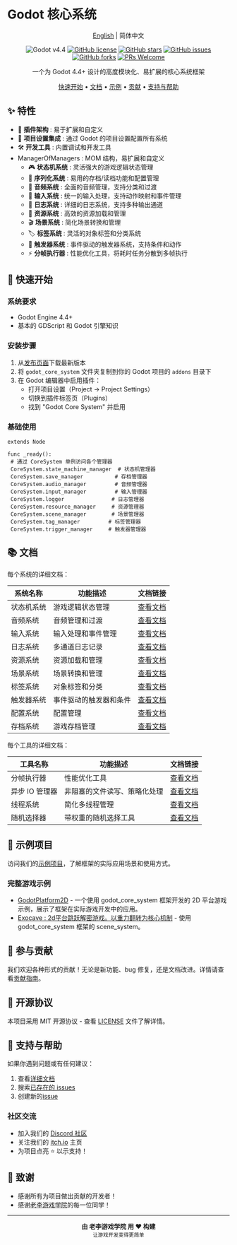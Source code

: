 # Godot 核心系统

<div align="center">

[English](README_en.md) | 简体中文

![Godot v4.4](https://img.shields.io/badge/Godot-v4.4-478cbf?logo=godot-engine&logoColor=white)
[![GitHub license](https://img.shields.io/github/license/Liweimin0512/godot_core_system)](LICENSE)
[![GitHub stars](https://img.shields.io/github/stars/Liweimin0512/godot_core_system)](https://github.com/Liweimin0512/godot_core_system/stargazers)
[![GitHub issues](https://img.shields.io/github/issues/Liweimin0512/godot_core_system)](https://github.com/Liweimin0512/godot_core_system/issues)
[![GitHub forks](https://img.shields.io/github/forks/Liweimin0512/godot_core_system)](https://github.com/Liweimin0512/godot_core_system/network)
[![PRs Welcome](https://img.shields.io/badge/PRs-welcome-brightgreen.svg)](CONTRIBUTING.md)

一个为 Godot 4.4+ 设计的高度模块化、易扩展的核心系统框架

[快速开始](#-快速开始) •
[文档](docs/) •
[示例](examples/) •
[贡献](docs/CONTRIBUTING.md) •
[支持与帮助](#-支持与帮助)

</div>

## ✨ 特性

- 🔧 **插件架构** : 易于扩展和自定义
- 📱 **项目设置集成** : 通过 Godot 的项目设置配置所有系统
- 🛠️ **开发工具** : 内置调试和开发工具
- ManagerOfManagers : MOM 结构，易扩展和自定义
  - 🎮 **状态机系统** : 灵活强大的游戏逻辑状态管理
  - 💾 **序列化系统** : 易用的存档/读档功能和配置管理
  - 🎵 **音频系统** : 全面的音频管理，支持分类和过渡
  - 🎯 **输入系统** : 统一的输入处理，支持动作映射和事件管理
  - 📝 **日志系统** : 详细的日志系统，支持多种输出通道
  - 🎨 **资源系统** : 高效的资源加载和管理
  - 🎬 **场景系统** : 简化场景转换和管理
  - 🏷️ **标签系统** : 灵活的对象标签和分类系统
  - 🔄 **触发器系统** : 事件驱动的触发器系统，支持条件和动作
  - ⚡ **分帧执行器** : 性能优化工具，将耗时任务分散到多帧执行

## 🚀 快速开始

### 系统要求

- Godot Engine 4.4+
- 基本的 GDScript 和 Godot 引擎知识

### 安装步骤

1. 从[发布页面](https://github.com/Liweimin0512/godot_core_system/releases)下载最新版本
2. 将 `godot_core_system` 文件夹复制到你的 Godot 项目的 `addons` 目录下
3. 在 Godot 编辑器中启用插件：
   - 打开项目设置（Project -> Project Settings）
   - 切换到插件标签页（Plugins）
   - 找到 "Godot Core System" 并启用

### 基础使用

```gdscript
extends Node

func _ready():
 # 通过 CoreSystem 单例访问各个管理器
 CoreSystem.state_machine_manager  # 状态机管理器
 CoreSystem.save_manager          # 存档管理器
 CoreSystem.audio_manager         # 音频管理器
 CoreSystem.input_manager         # 输入管理器
 CoreSystem.logger               # 日志管理器
 CoreSystem.resource_manager     # 资源管理器
 CoreSystem.scene_manager        # 场景管理器
 CoreSystem.tag_manager         # 标签管理器
 CoreSystem.trigger_manager     # 触发器管理器
```

## 📚 文档

每个系统的详细文档：

| 系统名称           | 功能描述                           | 文档链接                                |
|-------------------|----------------------------------|----------------------------------------|
| 状态机系统         | 游戏逻辑状态管理                   | [查看文档](docs/systems/state_machine_system_zh.md) |
| 音频系统           | 音频管理和过渡                     | [查看文档](docs/systems/audio_system_zh.md)       |
| 输入系统           | 输入处理和事件管理                 | [查看文档](docs/systems/input_system_zh.md)       |
| 日志系统           | 多通道日志记录                     | [查看文档](docs/systems/logger_system_zh.md)      |
| 资源系统           | 资源加载和管理                     | [查看文档](docs/systems/resource_system_zh.md)    |
| 场景系统           | 场景转换和管理                     | [查看文档](docs/systems/scene_system_zh.md)       |
| 标签系统           | 对象标签和分类                     | [查看文档](docs/systems/tag_system_zh.md)         |
| 触发器系统         | 事件驱动的触发器和条件             | [查看文档](docs/systems/trigger_system_zh.md)       |
| 配置系统           | 配置管理                           | [查看文档](docs/systems/config_system_zh.md)        |
| 存档系统           | 游戏存档管理                       | [查看文档](docs/systems/save_system_zh.md)          |

每个工具的详细文档：

| 工具名称           | 功能描述                          | 文档链接                                |
|-------------------|-----------------------------------|----------------------------------------|
| 分帧执行器         | 性能优化工具                       | [查看文档](docs/utils/frame_splitter_zh.md)       |
| 异步 IO 管理器     | 非阻塞的文件读写、策略化处理       | [查看文档](docs/utils/async_io_manager_zh.md)   |
| 线程系统           | 简化多线程管理                     | [查看文档](docs/utils/threading_system_zh.md)     |
| 随机选择器         | 带权重的随机选择工具               | [查看文档](docs/utils/random_picker_zh.md)      |

## 🌟 示例项目

访问我们的[示例项目](examples/)，了解框架的实际应用场景和使用方式。

### 完整游戏示例

- [GodotPlatform2D](https://github.com/LiGameAcademy/GodotPlatform2D) - 一个使用 godot_core_system 框架开发的 2D 平台游戏示例，展示了框架在实际游戏开发中的应用。
- [Exocave : 2d平台跳跃解密游戏。以重力翻转为核心机制](https://github.com/youer0219/Exocave) - 使用 godot_core_system 框架的 scene_system。

## 🤝 参与贡献

我们欢迎各种形式的贡献！无论是新功能、bug 修复，还是文档改进。详情请查看[贡献指南](docs/CONTRIBUTING.md)。

## 📄 开源协议

本项目采用 MIT 开源协议 - 查看 [LICENSE](LICENSE) 文件了解详情。

## 💖 支持与帮助

如果你遇到问题或有任何建议：

1. 查看[详细文档](docs/)
2. 搜索[已存在的 issues](https://github.com/Liweimin0512/godot_core_system/issues)
3. 创建新的[issue](https://github.com/Liweimin0512/godot_core_system/issues/new)

### 社区交流

- 加入我们的 [Discord 社区](https://discord.gg/V5nuzC2BcJ)
- 关注我们的 [itch.io](https://godot-li.itch.io/) 主页
- 为项目点亮 ⭐ 以示支持！

## 🙏 致谢

- 感谢所有为项目做出贡献的开发者！
- 感谢[老李游戏学院](https://wx.zsxq.com/group/28885154818841)的每一位同学！

---

<div align="center">
  <strong>由 老李游戏学院 用 ❤️ 构建</strong><br>
  <sub>让游戏开发变得更简单</sub>
</div>
